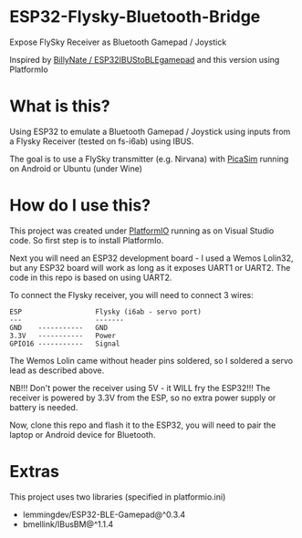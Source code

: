# ESP32-Flysky-Bluetooth-Bridge
Expose FlySky Receiver as Bluetooth Gamepad / Joystick

Inspired by [BillyNate / ESP32IBUStoBLEgamepad](https://github.com/BillyNate/ESP32IBUStoBLEgamepad) and this version using PlatformIo

What is this?
===
Using ESP32 to emulate a Bluetooth Gamepad / Joystick using inputs from a Flysky Receiver (tested on fs-i6ab) using IBUS.  

The goal is to use a FlySky transmitter (e.g. Nirvana) with [PicaSim](http://www.rowlhouse.co.uk/PicaSim/) running on Android or Ubuntu (under Wine)

How do I use this?
===

This project was created under [PlatformIO](https://platformio.org/) running as on Visual Studio code.  So first step is to install PlatformIo.

Next you will need an ESP32 development board - I used a Wemos Lolin32, but any ESP32 board will work as long as it exposes UART1 or UART2.  The code in this repo is based on using UART2.

To connect the Flysky receiver, you will need to connect 3 wires:

```
ESP                  Flysky (i6ab - servo port)
---                  -------
GND    -----------   GND
3.3V   -----------   Power             
GPIO16 -----------   Signal
```

The Wemos Lolin came without header pins soldered, so I soldered a servo lead as described above.

NB!!!  Don't power the receiver using 5V - it WILL fry the ESP32!!!  The receiver is powered by 3.3V from the ESP, so no extra power supply or battery is needed.

Now, clone this repo and flash it to the ESP32, you will need to pair the laptop or Android device for Bluetooth.  

Extras
====

This project uses two libraries (specified in platformio.ini)

* 	lemmingdev/ESP32-BLE-Gamepad@^0.3.4
*   bmellink/IBusBM@^1.1.4






